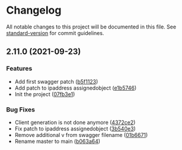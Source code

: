 # Changelog

All notable changes to this project will be documented in this file. See [standard-version](https://github.com/conventional-changelog/standard-version) for commit guidelines.

## 2.11.0 (2021-09-23)


### Features

* Add first swagger patch ([b5f1123](https://github.com/smutel/go-netbox/commit/b5f1123f77aa2b1a64539a3a8e8c84723ac70023))
* Add patch to ipaddress assignedobject ([e1b5746](https://github.com/smutel/go-netbox/commit/e1b574625ef04207b417ff816b6b584447568225))
* Init the project ([07fb3e1](https://github.com/smutel/go-netbox/commit/07fb3e1cced9502d91fba7babcaf2361a2779f54))


### Bug Fixes

* Client generation is not done anymore ([4372ce2](https://github.com/smutel/go-netbox/commit/4372ce2c7da78d0751236baa6bf8807d15f1ed1b))
* Fix patch to ipaddress assignedobject ([3b540e3](https://github.com/smutel/go-netbox/commit/3b540e3dac9a3f2b675f360501a23605b515b576))
* Remove additional v from swagger filename ([01b6671](https://github.com/smutel/go-netbox/commit/01b667184a70880c792ca52391940d1826768f55))
* Rename master to main ([b063a64](https://github.com/smutel/go-netbox/commit/b063a6467716970bfe6790790f408c2caeb68b3d))
